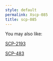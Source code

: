 ```yaml
---
style: default
permalink: Xscp-085
title: scp-085
---
```

You may also like:

[SCP-2193](http://scp-wiki.net/scp-2193)

[SCP-483](http://scp-wiki.net/scp-483)
